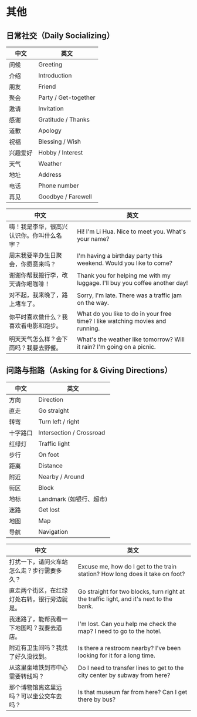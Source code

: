 # 其他
## 日常社交（Daily Socializing）
| 中文 | 英文 |
| - | - |
| 问候 | Greeting |
| 介绍 | Introduction |
| 朋友 | Friend |
| 聚会 | Party / Get-together |
| 邀请 | Invitation |
| 感谢 | Gratitude / Thanks |
| 道歉 | Apology |
| 祝福 | Blessing / Wish |
| 兴趣爱好 | Hobby / Interest |
| 天气 | Weather |
| 地址 | Address |
| 电话 | Phone number |
| 再见 | Goodbye / Farewell |

| 中文 | 英文 |
| - | - |
| 嗨！我是李华，很高兴认识你。你叫什么名字？ | Hi! I'm Li Hua. Nice to meet you. What's your name? |
| 周末我要举办生日聚会，你愿意来吗？ | I'm having a birthday party this weekend. Would you like to come? |
| 谢谢你帮我搬行李，改天请你喝咖啡！ | Thank you for helping me with my luggage. I'll buy you coffee another day! |
| 对不起，我来晚了，路上堵车了。 | Sorry, I'm late. There was a traffic jam on the way. |
| 你平时喜欢做什么？我喜欢看电影和跑步。 | What do you like to do in your free time? I like watching movies and running. |
| 明天天气怎么样？会下雨吗？我要去野餐。 | What's the weather like tomorrow? Will it rain? I'm going on a picnic. |

## 问路与指路（Asking for & Giving Directions）
| 中文 | 英文 |
| - | - |
| 方向 | Direction |
| 直走 | Go straight |
| 转弯 | Turn left / right |
| 十字路口 | Intersection / Crossroad |
| 红绿灯 | Traffic light |
| 步行 | On foot |
| 距离 | Distance |
| 附近 | Nearby / Around |
| 街区 | Block |
| 地标 | Landmark (如银行、超市) |
| 迷路 | Get lost |
| 地图 | Map |
| 导航 | Navigation |

| 中文 | 英文 |
| - | - |
| 打扰一下，请问火车站怎么走？步行需要多久？ | Excuse me, how do I get to the train station? How long does it take on foot? |
| 直走两个街区，在红绿灯处右转，银行旁边就是。 | Go straight for two blocks, turn right at the traffic light, and it's next to the bank. |
| 我迷路了，能帮我看一下地图吗？我要去酒店。 | I'm lost. Can you help me check the map? I need to go to the hotel. |
| 附近有卫生间吗？我找了好久没找到。 | Is there a restroom nearby? I've been looking for it for a long time. |
| 从这里坐地铁到市中心需要转线吗？ | Do I need to transfer lines to get to the city center by subway from here? |
| 那个博物馆离这里远吗？可以坐公交车去吗？ | Is that museum far from here? Can I get there by bus? |